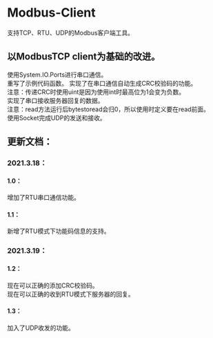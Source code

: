 # Modbus-Client
支持TCP、RTU、UDP的Modbus客户端工具。
## 以ModbusTCP client为基础的改进。   
使用System.IO.Ports进行串口通信。   
重写了示例代码函数。 
实现了在串口通信自动生成CRC校验码的功能。   
注意：传递CRC时使用uint是因为使用int时最高位为1会变为负数。  
实现了串口接收服务器回复的数据。  
注意：read方法运行后bytestoread会归0，所以使用时定义要在read前面。  
使用Socket完成UDP的发送和接收。


## 更新文档： 
### 2021.3.18： 
#### 1.0： 
增加了RTU串口通信功能。 
#### 1.1： 
新增了RTU模式下功能码信息的支持。
### 2021.3.19：
#### 1.2：
现在可以正确的添加CRC校验码。  
现在可以正确的收到RTU模式下服务器的回复。
#### 1.3：
加入了UDP收发的功能。

